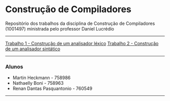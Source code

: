 # Construção de Compiladores
Repositório dos trabalhos da disciplina de Construção de Compiladores (1001497) ministrada pelo professor Daniel Lucrédio

---

[Trabalho 1 - Construção de um analisador léxico](https://github.com/renandantasp/compiladores/tree/main/trabalho-1)
[Trabalho 2 - Construção de um analisador sintático](https://github.com/renandantasp/compiladores/tree/main/trabalho-2)

---

### Alunos
- Martin Heckmann - 758986
- Nathaelly Boni - 758963
- Renan Dantas Pasquantonio - 760549

---
